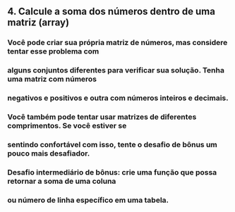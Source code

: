 ## 4. Calcule a soma dos números dentro de uma matriz (array)

### Você pode criar sua própria matriz de números, mas considere tentar esse problema com
### alguns conjuntos diferentes para verificar sua solução. Tenha uma matriz com números
### negativos e positivos e outra com números inteiros e decimais.
### Você também pode tentar usar matrizes de diferentes comprimentos. Se você estiver se
### sentindo confortável com isso, tente o desafio de bônus um pouco mais desafiador.
### Desafio intermediário de bônus: crie uma função que possa retornar a soma de uma coluna
### ou número de linha específico em uma tabela.